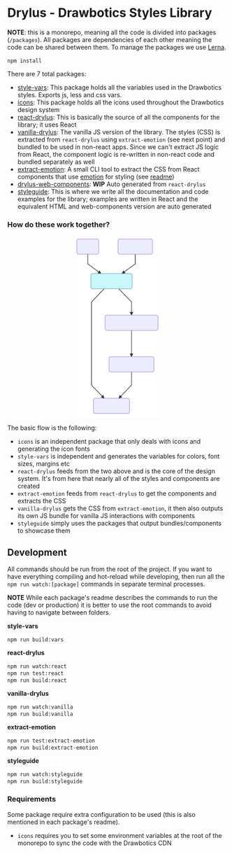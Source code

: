 # Drylus - Drawbotics Styles Library

__NOTE__: this is a monorepo, meaning all the code is divided into packages (`/packages`). All packages are dependencies of each other meaning the code can be shared between them. To manage the packages we use [Lerna](https://github.com/lerna/lerna).
```
npm install
```

There are 7 total packages:
- [style-vars](/packages/style-vars): This package holds all the variables used in the Drawbotics styles. Exports js, less and css vars.
- [icons](/packages/icons): This package holds all the icons used throughout the Drawbotics design system
- [react-drylus](/packages/react-drylus): This is basically the source of all the components for the library; it uses React
- [vanilla-drylus](/packages/vanilla-drylus): The vanilla JS version of the library. The styles (CSS) is extracted from `react-drylus` using `extract-emotion` (see next point) and bundled to be used in non-react apps. Since we can't extract JS logic from React, the component logic is re-written in non-react code and bundled separately as well
- [extract-emotion](/packages/extract-emotion): A small CLI tool to extract the CSS from React components that use [emotion](https://github.com/emotion-js/emotion) for styling (see [readme](/packages/extract-emotion/README.md))
- [drylus-web-components](/packages/drylus-web-components): __WIP__ Auto generated from `react-drylus`
- [styleguide](/packages/styleguide): This is where we write all the documentation and code examples for the library; examples are written in React and the equivalent HTML and web-components version are auto generated

### How do these work together?
<p align="center">
  <img src="./doc/graph.svg" width="200" style="margin: auto" />
</p>

The basic flow is the following:
- `icons` is an independent package that only deals with icons and generating the icon fonts
- `style-vars` is independent and generates the variables for colors, font sizes, margins etc
- `react-drylus` feeds from the two above and is the core of the design system. It's from here that nearly all of the styles and components are created
- `extract-emotion` feeds from `react-drylus` to get the components and extracts the CSS
- `vanilla-drylus` gets the CSS from `extract-emotion`, it then also outputs its own JS bundle for vanilla JS interactions with components
- `styleguide` simply uses the packages that output bundles/components to showcase them

## Development
All commands should be run from the root of the project. If you want to have everything compiling and hot-reload while developing, then run all the `npm run watch:[package]` commands in separate terminal processes.

__NOTE__ While each package's readme describes the commands to run the code (dev or production) it is better to use the root commands to avoid having to navigate between folders.

__style-vars__
```
npm run build:vars
```

__react-drylus__
```
npm run watch:react
npm run test:react
npm run build:react
```

__vanilla-drylus__
```
npm run watch:vanilla
npm run build:vanilla
```

__extract-emotion__
```
npm run test:extract-emotion
npm run build:extract-emotion
```

__styleguide__
```
npm run watch:styleguide
npm run build:styleguide
```

### Requirements
Some package require extra configuration to be used (this is also mentioned in each package's readme).

- `icons` requires you to set some environment variables at the root of the monorepo to sync the code with the Drawbotics CDN
